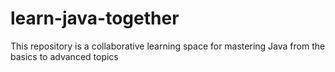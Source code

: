 # learn-java-together
This repository is a collaborative learning space for mastering Java from the basics to advanced topics
